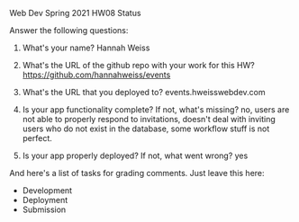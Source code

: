 
Web Dev Spring 2021 HW08 Status

Answer the following questions:


1. What's your name?
Hannah Weiss


2. What's the URL of the github repo with your work for this HW?
https://github.com/hannahweiss/events



3. What's the URL that you deployed to?
events.hweisswebdev.com



4. Is your app functionality complete? If not, what's missing?
no, users are not able to properly respond to invitations, doesn't deal with inviting users who do not exist in the database, some workflow stuff is not perfect.



5. Is your app properly deployed? If not, what went wrong?
yes





And here's a list of tasks for grading comments. Just leave this here:
 - Development
 - Deployment
 - Submission
